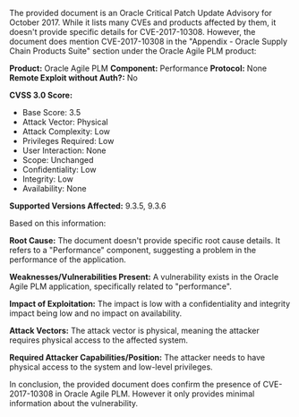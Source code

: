 The provided document is an Oracle Critical Patch Update Advisory for October 2017. While it lists many CVEs and products affected by them, it doesn't provide specific details for CVE-2017-10308. However, the document does mention CVE-2017-10308 in the "Appendix - Oracle Supply Chain Products Suite" section under the Oracle Agile PLM product:

**Product:** Oracle Agile PLM
**Component:** Performance
**Protocol:** None
**Remote Exploit without Auth?:** No

**CVSS 3.0 Score:**
  * Base Score: 3.5
  * Attack Vector: Physical
  * Attack Complexity: Low
  * Privileges Required: Low
  * User Interaction: None
  * Scope: Unchanged
  * Confidentiality: Low
  * Integrity: Low
  * Availability: None

**Supported Versions Affected:** 9.3.5, 9.3.6

Based on this information:

**Root Cause:** The document doesn't provide specific root cause details. It refers to a "Performance" component, suggesting a problem in the performance of the application.

**Weaknesses/Vulnerabilities Present:** A vulnerability exists in the Oracle Agile PLM application, specifically related to "performance".  

**Impact of Exploitation:** The impact is low with a confidentiality and integrity impact being low and no impact on availability.

**Attack Vectors:** The attack vector is physical, meaning the attacker requires physical access to the affected system.

**Required Attacker Capabilities/Position:** The attacker needs to have physical access to the system and low-level privileges.

In conclusion, the provided document does confirm the presence of CVE-2017-10308 in Oracle Agile PLM. However it only provides minimal information about the vulnerability.